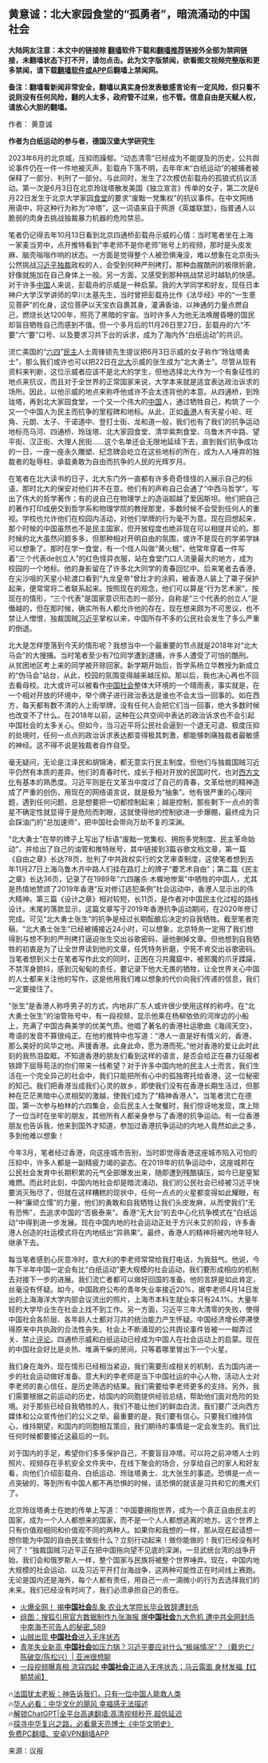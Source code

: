  <!-- 面包屑导航 --> <h2>黄意诚：北大家园食堂的“孤勇者”，暗流涌动的中国社会</h2> <p class="notice"><b>大陆网友注意：本文中的链接除 <a href="https://github.com/bannedbook/fanqiang" >翻墙</a>软件下载和<a href="https://github.com/killgcd/justmysocks/blob/master/README.md">翻墙推荐</a>链接外全部为禁网链接，未翻墙状态下打不开，请勿点击。此为文字版禁闻，欲看图文视频完整版和更多禁闻，请下载<a href="https://github.com/bannedbook/fanqiang">翻墙软件或APP</a>后翻墙上禁闻网。</p><p>备注：翻墙看新闻非常安全，翻墙以真实身份发表敏感言论有一定风险，但只看不说则没有任何风险，翻的人太多，政府管不过来，也不管。信息自由是天赋人权，请放心大胆的翻墙。</b></p>  <div class="entry"> <p>作者： 黄意诚</p> <p id="conimg"><strong>作者为白纸运动的参与者，德国汉堡大学研究生</strong></p> <p>2023年6月的北京城，压抑而躁郁。“动态清零”已经成为不能提及的历史，公共舆论事件仍在一件一件地被灭声，彭载舟下落不明，去年年末“白纸运动”的被捕者被保释了一部分、判刑了一部分。与此同时，发生了2次模仿彭载舟的孤狼式抗议活动。第一次是6月3日在北京玲珑塔散发美国《独立宣言》传单的女子，第二次是6月22日发生于北京大学家园<a href="https://www.bannedbook.org/bnews/tag/%e9%a3%9f%e5%a0%82/" class="st_tag internal_tag" rel="tag" title="标签 食堂 下的日志">食堂</a>的要求“废黜一党集权”的抗议事件。在中文网络用语中，将这种行为称为“冲塔”，这一词语来自于网游《英雄联盟》，指普通人以脆弱的肉身去挑战独裁暴力机器的危险禁忌。</p> <p>笔者仍记得去年10月13日看到北京四通桥彭载舟示威的心情：当时笔者坐在上海一家麦当劳中，点开推特看到“李老师不是你老师”账号上的视频，那时是头皮发麻、脑壳嗡嗡作响的状态。一方面是觉得整个人被恐惧淹没，难以想象在北京街头公然挑战<a href="https://www.bannedbook.org/bnews/tag/%e4%b9%a0%e8%bf%91%e5%b9%b3%e7%8b%ac%e8%a3%81/" class="st_tag internal_tag" rel="tag" title="标签 习近平独裁 下的日志">习近平独裁</a>政权的人，会受到何种严刑拷打。那种血腥酷刑的极限折磨，好像就施加在自己身体上一般。另一方面，又感受到那种挑战禁忌时越轨的快感。对于许多<span class='wp_keywordlink_affiliate'><a href="https://www.bannedbook.org/" title="中国" target="_blank">中国</a></span>人来说，彭载舟的示威是一种启蒙。我的大学同学和好友，现任日本神户大学汉学讲师的早川太基先生，当时曾把彭载舟比作《法华经》中的“一生憙见菩萨”的化身，这位菩萨以天宝衣自裹其身，灌满香油，以神通的力量点燃自己，燃烧长达1200年，照亮了黑暗的宇宙。当时许多人为他无法唤醒昏睡的国民却盲目牺牲自己而感到不值。但一个多月后的11月26日至27日，彭载舟的六“不要”六“要”口号、以及要求习共下台的诉求，成为了海内外“白纸运动”的共识。</p> <p>流亡美国的“<span class='wp_keywordlink'><a href="https://www.bannedbook.org/forum2/topic2509.html" title="《中国六四真相》" target="_blank">六四</a></span>”<a href="https://www.bannedbook.org/bnews/tag/%e6%b0%91%e4%b8%bb/" class="st_tag internal_tag" rel="tag" title="标签 民主 下的日志">民主</a>人士周锋锁先生提议把6月3日示威的女子称作“玲珑塔勇士”，那么我们或许也可以把22日在<a href="https://www.bannedbook.org/bnews/tag/%E5%8C%97%E5%A4%A7/" class="st_tag internal_tag" rel="tag" title="标签 北大 下的日志">北大</a>示威的张生成为“北大勇士”。尽管从现有资料来判断，这位示威者应该不是北大的学生，但他选择北大作为一个有象征性的地点来抗议，而且对于全世界的正常国家来说，大学本来就是适宜表达政治诉求的场所。因此，以他示威的地点来称呼他或许不会太违背他的本意。从四通桥，到玲珑塔，再到北大家园食堂，一个又一个伟大的<a href="https://www.bannedbook.org/bnews/tag/%E4%B8%AD%E5%9B%BD/" class="st_tag internal_tag" rel="tag" title="标签 中国 下的日志">中国</a>人，通过牺牲自己，构筑了一个又一个中国人为民主而抗争的里程碑和地标。从此，正如<a href="https://www.bannedbook.org/bnews/tag/%e9%a6%99%e6%b8%af/" class="st_tag internal_tag" rel="tag" title="标签 香港 下的日志">香港</a>人有天星小轮、旺角、元朗、太子、干诺道中、登打士街、龙和道一般，我们也有了我们的抗争运动地标亮马河、四通桥、玲珑塔、北大家园食堂、清华紫荆食堂、乌鲁木齐中路、望平街、汉正街、大理人民街……这个名单还会无限地延续下去，直到我们抗争成功的一日，一座一座永久雕塑、纪念碑会屹立在这些地标的所在，成为人人唾弃的独裁者的耻辱柱，承载勇敢为自由而抗争的人民的光辉岁月。</p> <p>在笔者在北大读书的日子，北大东门外一直都有许多奇奇怪怪的人展示自己的标语，那时北大的保安对他们并不在意。他们有的声称自己会通了“中西马哲学”，写出了伟大的哲学著作；有的说自己在物理学上的造诣超越了爱因斯坦。他们把自己的著作打印成册交到哲学系和物理学院的教授那里，多数时候不会受到任何人的重视。学校也允许他们在校园内活动，对他们举牌的行为毫不为意。现在回想起来，那个时候的中国虽然也不是民主国家，但开放程度也绝非现在可以相提并论的。那时候的北大虽然问题多多，但那种相对开明自由的氛围，或许不是现在的学弟学妹可以想象了。那时在学一食堂，有一个怪人叫做“黄火根”，他常年穿着一件写着“三个代表de创立人”的红色怪异衣服，站在食堂门口人流量最大的地方，成为校园的一个地标。他的身影留在了许多北大同学的青春回忆中。后来笔者去香港，在尖沙咀的天星小轮渡口看到“九龙皇帝”曾灶才的涂鸦，被香港人装上了罩子保护起来，便常常将二者联系起来。按照现在的观念，他们可以算是“行为艺术家”。按现在的情形，“三个代表”是国家意识形态的一部分，自称是“三个代表的创立人”是僭越的，但在那时候，确实所有人都允许他的存在，现在想来颇为不可思议，也不禁让人憎恨，独裁国贼<a href="https://www.bannedbook.org/bnews/tag/%e4%b9%a0%e8%bf%91%e5%b9%b3/" class="st_tag internal_tag" rel="tag" title="标签 习近平 下的日志">习近平</a>掌权以来，中国所存不多的公民社会发生了多么严重的倒退。</p> <p>北大是怎样堕落到今天的情形呢？我想当中一个最重要的节点就是2018年对“北大马会”的大搜捕。当时笔者至少有7位同学遭到逮捕，许多人遭受了可怕的酷刑。从贫困地区考上来的同学被开除回家。新学期开始后，哲学系杨立华教授为新成立的“伪马会”站台，从此，校园的氛围变得越来越压抑。那以后，我也决心再也不回去看母校。北大或许可以被看作<a href="https://www.bannedbook.org/bnews/tag/%e4%b8%ad%e5%9b%bd%e7%a4%be%e4%bc%9a/" class="st_tag internal_tag" rel="tag" title="标签 中国社会 下的日志">中国社会</a>整体大环境的一个晴雨表，事实就是，在一个相对开放的环境中，举个牌子进行政治表达是谁也不会太当一回事的。如在西方，每天都有数不清的人上街举牌，没有任何人会把它们当一回事，绝大多数时候也改变不了什么。在2018年以前，这种在公共空间中表达的政治诉求也不会引起中国社会的太多关心。但如今，当习近平将公民社会逼到一个退无可退、极度压抑的处境时，任何一点点的政治诉求表达都变得极其刺激，都能够刺痛独裁者最敏感的神经。这不得不说是独裁者自作自受。</p> <p>毫无疑问，无论是江泽民和胡锦涛，都无意实行民主制度。但他们与独裁国贼习近平仍然有本质的差异。他们的青春时代，成长于相对开放的民国时代，也对<span class='wp_keywordlink'><a href="https://www.bannedbook.org/forum3/topic47.html" title="西方传统文化汇编" target="_blank">西方文化</a></span>有基本的熟悉度。习近平则是在文革当中度过了自己的青春，文革给他的精神造成了严重的创伤，用现在的网络语言说，就是极为“抽象”。他有很严重的心理问题，遇到任何问题，总是想要把一切都控制起来；越是控制，那些剩下一点点的零星不确定性就显得于是危险而刺眼，这就使得他的控制欲进一步爆棚，最终成为只会踩油门的“总加速师”，把中国社会带向万劫不复的深渊。</p>  <p>“北大勇士”在举的牌子上写出了标语“废黜一党集权、拥抱多党制度、民主革命始动”，并给出了自己的油管和推特账号，其中链接到3篇谷歌文档文章，第一篇《自由之章》长达78页，批判了中共政权实行的文艺审查制度，这使笔者想到去年11月27日上海乌鲁木齐中路人们挂在路灯上的牌子“要艺术自由”；第二篇《民主之章》长达36页，记录了在1989年“六四屠杀·木樨地惨案”中牺牲的中国人，尤其是热情地赞颂了2019年香港“反对修订逃犯条例”社会运动中，香港人显示出的伟大精神。第三篇《设计之章》相对较短，长11页，是作者对中国民主化过程的路线设计。末尾的落款显示，这篇文章写于2019年香港抗争运动期间，在2020年修订完成。可见“北大勇士张生”的抗争是经过长期酝酿后决定的自我牺牲。截至笔者完稿，“北大勇士张生”已经被捕接近24小时，可以想象，北京特务一定用了我们想得到与想不到的严刑拷打逼迫张生交出谷歌密码，逼他删掉文章。但他想到自我牺牲的初衷是为了让全世界读到他的文章，任凭特务折磨，宁死不肯交出谷歌密码。当笔者想到义士在笔者写作此文的同时，正困在习共魔窟中，被邪魔的爪牙蹂躏，不禁浑身颤抖，感到沉甸甸的责任，要记录下他大无畏的牺牲，让全世界关心中国的人士都来关注他的写作，这是他用我们难以想象的代价向我们传递的信息，我们一定要接住了。</p> <p>“张生”是香港人称呼男子的方式，内地非广东人或许很少使用这样的称呼。在“北大勇士张生”的油管账号中，有一段视频，显示他乘在杨柳依依的河岸边的小船上，充满了中国古典美学的优美气质。他唱了著名的香港社运歌曲《海阔天空》，粤语的发音不算很纯正。在他的推特中也写道：“港人一直是好有情义的，香港，那么美好的风华之地。声援香港。此身此命，愿为港而死。”他对香港的爱让此时此刻的我热泪盈眶。不知道香港的朋友们看到这样的语言，是否会给正在暴力征服者铁蹄下屈辱苟活的你们带来一线希望？对于许多中国内地的民主人士而言，我们生活在一个完全异己的社会中，我们只能把所有心中的孤独寄托给香港，这一位秘密的知己。我们把香港当成我们心灵的故乡，即使我们没有在香港长期生活过，但那种在茫茫黑暗中心灵相契的激越，使我们成为了“精神香港人”。当笔者流亡在德国，第一次参与柏林的六四集会，会后民主人士聚餐时，我们惊讶地发现，席上除了一位当时在坐牢的朋友，其他所有人都亲身参与了香港的抗争运动。有一位香港朋友也告诉我，他来到国外才知道，参加过香港抗争运动的内地人竟然如此之多，多到他难以想象！</p> <p>今年3月，笔者经过香港，向这座城市告别，当时即觉得香港这座城市陷入可怕的压抑中，许多人都是一副精疲力竭的姿态。在2019年的抗争运动中，这座城邦在公民社会发育中长期积累的元气全部爆发出来，随即遭到残酷镇压，如今已是窒絮难燃。而此时此刻，中国内地社会却是暗流涌动，我们的公民社会已经被习近平快要消灭殆尽了，但就在这样糟糕的现状中，任何一点点的火星都变得如此耀眼，有一种“廉顽立懦”的力量，他们的勇敢和自我牺牲让我们头皮发麻，从而使我们“无有恐怖”，去追求中国的“否极泰来”。香港“无大台”的去中心化抗争模式在“白纸运动”中得到进一步发展。现在中国内地的社会运动正处于方兴未艾的阶段，许多香港人创造的社运模式将在内地结出“异熟果”。最终，香港人的精神将被内地年轻人继承下去。</p> <p>每当笔者感到心灰意冷时，意大利的李老师常常给我打电话，为我鼓气。他说，今年下半年中国一定会有比“白纸运动”更大规模的社会运动，我们要形成相应的机制去对接下一步的进展。我们流亡者都可以做好回国的准备。他的言辞是如此肯定，丝毫没有怀疑。如今，中国政府公布的青年失业率接近20%，据李老师4月14日发出的上海海洋大学内部会议流出的照片，上海市本科生就业率只有24.1%。大量年轻的大学毕业生在社会上找不到工作。另一方面，习近平三年大清零的失败，使得中国社会各阶层、各年龄人士都对习共的统治能力产生怀疑。中国经济增长停滞使得原来中共执政的合法性丧失。社会上不断涌现的公共舆论事件皆被一一糊弄过关、禁止<span class='wp_keywordlink_affiliate'><a href="https://www.bannedbook.org/bnews/comments/" title="新闻评论" target="_blank">评论</a></span>。四通桥示威和白纸运动已经成为中国人在社会运动上的启蒙。现在的中国社会好比是炎热、堆满干柴的房间，只等着哪里冒出下一个火星。</p>  <p>我们身在海外，现在情形已经相当紧迫，我们需要形成相关的机制，去为国内进一步的社会运动做好准备。意大利的李老师是当下中国社运的中心人物，活动人士对李老师的衷心信任，是历史筛选的结果。我们需要给李老师更多的支持。另外，我们需要根据之前运动的历史，给国内的同胞提供经验总结，帮助他们面对危险的处境。对于那些已经自我牺牲的人，我们不能让他们的鲜血白流，我们要广泛向西方媒体和公众宣传他们的公义之举。最重要的是，我们要有信心。只要我们维持信心，维持期望，和国内的同胞相互策应，我们期待的事情是一定会发生的。我们比任何时候都要接近这最后的一刻。</p> <p>对于国内的手足，希望你们多多保护自己，不要盲目冲塔。可以将之前冲塔人士的照片、视频存在手机安全文件夹中，在线下聚会的场合，分享给自己的家人和好友看，向他们介绍彭载舟、白纸运动、玲珑塔勇士、北大张生的事迹。恐惧是一点一点突破的，等到所有中国人都不再恐惧的时候，该恐惧的就该是习共和它的鹰犬们了。</p> <p>北京玲珑塔勇士在她的传单上写道：“中国要拥抱世界，成为一个真正自由民主的国家，成为一个人人都想来的国家，而不是一个人人都想逃离的地方。这个世界上只有价值观相同和价值观不同的两种人。如果你和我想的一样，那从现在起请想一想你能为中国的自由民主做些什么？立刻行动起来！做你能做的！我们已经没有时间了！”独裁国贼习近平正在把中国拖向望不见底的深渊，一旦武统台湾的战争开始，我们会和俄罗斯人一样，整个国家与民族将被整个世界唾弃。现在，中国内地大规模的社会运动、以及习近平开打台海战争，这两种可能性正在时间线上赛跑。无论是国内还是海外，每个人都有责任，用自己一点一滴微小的行为去选择我们的未来。我们已经没有时间了，我们必须承担自己的责任。</p> <!--<div id="taboola-mid-1"></div>--><ul class='op-related-articles' title='相关阅读'> <li><a href='https://www.bannedbook.org/bnews/baitai/20230626/1900983.html' target='_blank'>火爆全网！ 揭<b>中国社会</b>乱象 农业大学院长毕业致辞遭封杀</a></li> <li><a href='https://www.bannedbook.org/bnews/comments/20230619/1898073.html' target='_blank'>组图：搜狐引用官方数据制作九张海报 爆<b>中国社会</b>九大危机 遭中共全网封杀 中南海不可告人的秘密_589</a></li> <li><a href='https://www.bannedbook.org/bnews/baitai/20230617/1897536.html' target='_blank'>山贼出现 <b>中国社会</b>进入无序状态</a></li> <li><a href='https://www.bannedbook.org/bnews/ssgc/20230617/1897508.html' target='_blank'>青年失业新高 <b>中国社会</b>如压力锅？习近平要应对什么“极端情况“？（戴忠仁/陈破空/陈松兴）| 亚洲很想聊</a></li> <li><a href='https://www.bannedbook.org/bnews/bannedvideo/20230617/1897479.html' target='_blank'>一段视频曝真相 流寇四起 <b>中国社会</b>正进入无序状态；马云露面 身材发福【红朝禁闻】</a></li> </ul> <p class="texttj"> 🔥<a href="https://www.bannedbook.org/bnews/ssgc/20230219/1850782.html" target="_blank">法国犹太老板：神告诉我们，只有一位中国人能救人类</a><br/> 🔥<a href="https://www.bannedbook.org/bnews/comments/20220220/1694796.html" target="_blank">华人必看：中华文化的飓风 幸福感无法描述</a><br/> 🔥<a href="https://github.com/bannedbook/fanqiang/wiki/V2ray%E6%9C%BA%E5%9C%BA" target="_blank">解锁ChatGPT|全平台高速翻墙:高清视频秒开,超低延迟</a><br/> 🔥<a href="https://www.bannedbook.org/bnews/comments/20220808/1768773.html" target="_blank">探寻中华复兴之路，必看章天亮博士《中华文明史》</a><br/> <a href="https://github.com/bannedbook/fanqiang/wiki/%E7%A6%81%E9%97%BB%E7%BD%91%E5%AE%89%E5%8D%93%E7%BF%BB%E5%A2%99%E6%96%B0%E9%97%BBAPP" target="_blank">免费PC翻墙、安卓VPN翻墙APP</a><br/> </p> <p class="src-info">来源：议报 </p><a name='sharetosocial'></a> <div style="margin-bottom:5px;padding-bottom:5px;clear:both"> <div id="archive-pix-1" class="banner-ads"> <!-- AuctionX Display platform tag START --> <div id="27602x728x90x621x_ADSLOT1" clicktrack="%%CLICK_URL_ESC%%"></div>  <!-- AuctionX Display platform tag END --> </div> <div id="archive-pix-2" class="banner-ads"> <!-- AuctionX Display platform tag START --> <div id="27556x300x250x621x_ADSLOT1" clicktrack="%%CLICK_URL_ESC%%" style="margin:0 auto;text-align:center"></div>  <!-- AuctionX Display platform tag END --> </div> </div>  <div id="archive-pix-1" class="banner-ads"> <!-- AuctionX Display platform tag START --> <div id="27603x728x90x621x_ADSLOT1" clicktrack="%%CLICK_URL_ESC%%"></div>  <!-- AuctionX Display platform tag END --> </div> </div><!--END ENTRY--> 